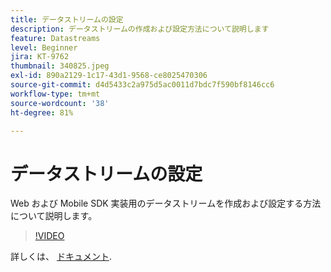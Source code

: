 ```yaml
---
title: データストリームの設定
description: データストリームの作成および設定方法について説明します
feature: Datastreams
level: Beginner
jira: KT-9762
thumbnail: 340825.jpeg
exl-id: 890a2129-1c17-43d1-9568-ce8025470306
source-git-commit: d4d5433c2a975d5ac0011d7bdc7f590bf8146cc6
workflow-type: tm+mt
source-wordcount: '38'
ht-degree: 81%

---
```


# データストリームの設定

Web および Mobile SDK 実装用のデータストリームを作成および設定する方法について説明します。

>[!VIDEO](https://video.tv.adobe.com/v/340825?quality=12&learn=on)

詳しくは、 [ドキュメント](https://experienceleague.adobe.com/docs/experience-platform/edge/fundamentals/datastreams.html?lang=ja).
